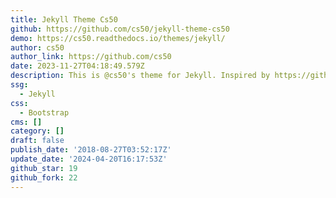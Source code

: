 ```yaml
---
title: Jekyll Theme Cs50
github: https://github.com/cs50/jekyll-theme-cs50
demo: https://cs50.readthedocs.io/themes/jekyll/
author: cs50
author_link: https://github.com/cs50
date: 2023-11-27T04:18:49.579Z
description: This is @cs50's theme for Jekyll. Inspired by https://github.com/poole/hyde.
ssg:
  - Jekyll
css:
  - Bootstrap
cms: []
category: []
draft: false
publish_date: '2018-08-27T03:52:17Z'
update_date: '2024-04-20T16:17:53Z'
github_star: 19
github_fork: 22
---
```

